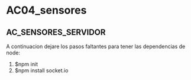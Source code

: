 # AC04_sensores
AC_SENSORES_SERVIDOR
---
A continuacion dejare los pasos faltantes para tener las dependencias de node:

1. $npm init
2. $npm install socket.io

